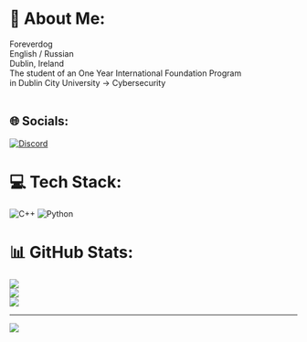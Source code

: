 # 💫 About Me:
Foreverdog<br>English / Russian<br>Dublin, Ireland<br>The student of an One Year International Foundation Program <br>in Dublin City University -> Cybersecurity <br><br>


## 🌐 Socials:
[![Discord](https://img.shields.io/badge/Discord-%237289DA.svg?logo=discord&logoColor=white)](https://discord.gg/foreverinban) 

# 💻 Tech Stack:
![C++](https://img.shields.io/badge/c++-%2300599C.svg?style=for-the-badge&logo=c%2B%2B&logoColor=white) ![Python](https://img.shields.io/badge/python-3670A0?style=for-the-badge&logo=python&logoColor=ffdd54)
# 📊 GitHub Stats:
![](https://github-readme-stats.vercel.app/api?username=foreverdog&theme=dark&hide_border=false&include_all_commits=true&count_private=true)<br/>
![](https://nirzak-streak-stats.vercel.app/?user=foreverdog&theme=dark&hide_border=false)<br/>
![](https://github-readme-stats.vercel.app/api/top-langs/?username=foreverdog&theme=dark&hide_border=false&include_all_commits=true&count_private=true&layout=compact)

---
[![](https://visitcount.itsvg.in/api?id=foreverdog&icon=0&color=0)](https://visitcount.itsvg.in)

<!-- Proudly created with GPRM ( https://gprm.itsvg.in ) -->
